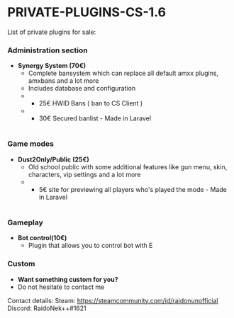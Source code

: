 # PRIVATE-PLUGINS-CS-1.6

List of private plugins for sale:

### Administration section
* **Synergy System (70€)**
  * Complete bansystem which can replace all default amxx plugins, amxbans and a lot more
  * Includes database and configuration
  * + 25€ HWID Bans ( ban to CS Client )
  * + 30€ Secured banlist - Made in Laravel
  
 #
  
 ### Game modes
 * **Dust2Only/Public (25€)**
   * Old school public with some additional features like gun menu, skin, characters, vip settings and a lot more
   * + 5€ site for previewing all players who's played the mode - Made in Laravel

#

 ### Gameplay
 * **Bot control(10€)**
   * Plugin that allows you to control bot with E
   
 ### Custom
 * **Want something custom for you?**
  * Do not hesitate to contact me
  
Contact details:
Steam: https://steamcommunity.com/id/raidonunofficial
Discord: RaidoNek++#1621
